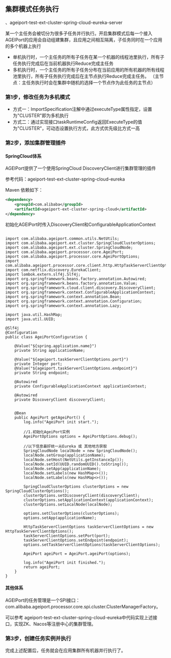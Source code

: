 ## 集群模式任务执行

、ageiport-test-ext-cluster-spring-cloud-eureka-server

某一个主任务会被切分为很多子任务并行执行。开启集群模式后每一个接入AGEIPort的应用会自动组建集群，且应用之间相互隔离，子任务同时在一个应用的多个机器上执行

* 单机执行时，一个主任务的所有子任务在某一个机器的线程池里执行，所有子任务执行完成后在当前机器执行Reduce完成主任务 
* 多机执行时，一个主任务的所有子任务分布在当前应用的所有机器的所有线程池里执行，所有子任务执行完成后在主节点执行Reduce完成主任务。
（主节点：主任务执行时会在集群中随机的选择一个节点作为此任务的主节点）

### 第1步，修改任务为多机模式

* 方式一：ImportSpecification注解中通过executeType属性指定，设置为"CLUSTER"即为多机执行
* 方式二：通过实现接口taskRuntimeConfig返回ExecuteType的值为"CLUSTER"，可动态设置执行方式，此方式优先级比方式一高

### 第2步，添加集群管理插件

#### SpringCloud体系

AGEIPort提供了一个使用SpringCloud DiscoveryClient进行集群管理的插件

参考代码：ageiport-test-ext-cluster-spring-cloud-eureka

Maven 依赖如下：

```xml
<dependency>
    <groupId>com.alibaba</groupId>
    <artifactId>ageiport-ext-cluster-spring-cloud</artifactId>
</dependency>
```

初始化AGEIPort时传入DiscoveryClient和ConfigurableApplicationContext

```

import com.alibaba.ageiport.common.utils.NetUtils;
import com.alibaba.ageiport.ext.cluster.SpringCloudClusterOptions;
import com.alibaba.ageiport.ext.cluster.SpringCloudNode;
import com.alibaba.ageiport.processor.core.AgeiPort;
import com.alibaba.ageiport.processor.core.AgeiPortOptions;
import com.alibaba.ageiport.processor.core.client.http.HttpTaskServerClientOptions;
import com.netflix.discovery.EurekaClient;
import lombok.extern.slf4j.Slf4j;
import org.springframework.beans.factory.annotation.Autowired;
import org.springframework.beans.factory.annotation.Value;
import org.springframework.cloud.client.discovery.DiscoveryClient;
import org.springframework.context.ConfigurableApplicationContext;
import org.springframework.context.annotation.Bean;
import org.springframework.context.annotation.Configuration;
import org.springframework.context.annotation.Lazy;

import java.util.HashMap;
import java.util.UUID;

@Slf4j
@Configuration
public class AgeiPortConfiguration {

    @Value("${spring.application.name}")
    private String applicationName;

    @Value("${ageiport.taskServerClientOptions.port}")
    private Integer port;
    @Value("${ageiport.taskServerClientOptions.endpoint}")
    private String endpoint;

    @Autowired
    private ConfigurableApplicationContext applicationContext;

    @Autowired
    private DiscoveryClient discoveryClient;


    @Bean
    public AgeiPort getAgeiPort() {
        log.info("AgeiPort init start.");

        //1.初始化AgeiPort实例
        AgeiPortOptions options = AgeiPortOptions.debug();

        //以下信息最好统一从Eureka 或 其他地方获取
        SpringCloudNode localNode = new SpringCloudNode();
        localNode.setGroup(applicationName);
        localNode.setHost(NetUtils.getInstanceIp());
        localNode.setId(UUID.randomUUID().toString());
        localNode.setApp(applicationName);
        localNode.setLabels(new HashMap<>());
        localNode.setLabels(new HashMap<>());

        SpringCloudClusterOptions clusterOptions = new SpringCloudClusterOptions();
        clusterOptions.setDiscoveryClient(discoveryClient);
        clusterOptions.setApplicationContext(applicationContext);
        clusterOptions.setLocalNode(localNode);

        options.setClusterOptions(clusterOptions);
        options.setApp(applicationName);

        HttpTaskServerClientOptions taskServerClientOptions = new HttpTaskServerClientOptions();
        taskServerClientOptions.setPort(port);
        taskServerClientOptions.setEndpoint(endpoint);
        options.setTaskServerClientOptions(taskServerClientOptions);

        AgeiPort ageiPort = AgeiPort.ageiPort(options);

        log.info("AgeiPort init finished.");
        return ageiPort;
    }
}

```

#### 其他体系

AGEIPort的任务管理是一个SPI接口：com.alibaba.ageiport.processor.core.spi.cluster.ClusterManagerFactory。

可以参考 ageiport-test-ext-cluster-spring-cloud-eureka中代码实现上述接口，实现ZK、Nacos等注册中心的集群管理。

### 第3步，创建任务实例并执行

完成上述配置后，任务就会在应用集群所有机器并行执行了。










